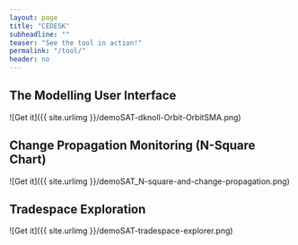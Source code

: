 ```yaml
---
layout: page
title: "CEDESK"
subheadline: ""
teaser: "See the tool in action!"
permalink: "/tool/"
header: no
---
```


## The Modelling User Interface

![Get it]({{ site.urlimg }}/demoSAT-dknoll-Orbit-OrbitSMA.png)

## Change Propagation Monitoring (N-Square Chart)

![Get it]({{ site.urlimg }}/demoSAT_N-square-and-change-propagation.png)

## Tradespace Exploration

![Get it]({{ site.urlimg }}/demoSAT-tradespace-explorer.png)
